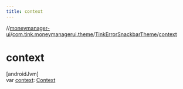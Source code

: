```yaml
---
title: context
---
```

//[moneymanager-ui](../../../index.html)/[com.tink.moneymanagerui.theme](../index.html)/[TinkErrorSnackbarTheme](index.html)/[context](context.html)



# context



[androidJvm]\
var [context](context.html): [Context](https://developer.android.com/reference/kotlin/android/content/Context.html)




